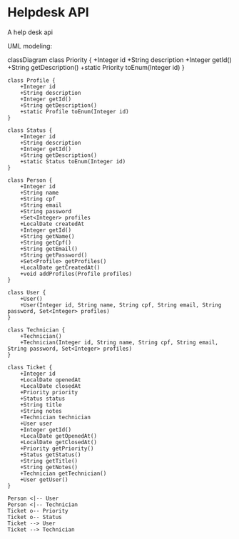 # Helpdesk API
A help desk api

UML modeling:

classDiagram
class Priority {
+Integer id
+String description
+Integer getId()
+String getDescription()
+static Priority toEnum(Integer id)
}

    class Profile {
        +Integer id
        +String description
        +Integer getId()
        +String getDescription()
        +static Profile toEnum(Integer id)
    }

    class Status {
        +Integer id
        +String description
        +Integer getId()
        +String getDescription()
        +static Status toEnum(Integer id)
    }

    class Person {
        +Integer id
        +String name
        +String cpf
        +String email
        +String password
        +Set<Integer> profiles
        +LocalDate createdAt
        +Integer getId()
        +String getName()
        +String getCpf()
        +String getEmail()
        +String getPassword()
        +Set<Profile> getProfiles()
        +LocalDate getCreatedAt()
        +void addProfiles(Profile profiles)
    }

    class User {
        +User()
        +User(Integer id, String name, String cpf, String email, String password, Set<Integer> profiles)
    }

    class Technician {
        +Technician()
        +Technician(Integer id, String name, String cpf, String email, String password, Set<Integer> profiles)
    }

    class Ticket {
        +Integer id
        +LocalDate openedAt
        +LocalDate closedAt
        +Priority priority
        +Status status
        +String title
        +String notes
        +Technician technician
        +User user
        +Integer getId()
        +LocalDate getOpenedAt()
        +LocalDate getClosedAt()
        +Priority getPriority()
        +Status getStatus()
        +String getTitle()
        +String getNotes()
        +Technician getTechnician()
        +User getUser()
    }

    Person <|-- User
    Person <|-- Technician
    Ticket o-- Priority
    Ticket o-- Status
    Ticket --> User
    Ticket --> Technician

